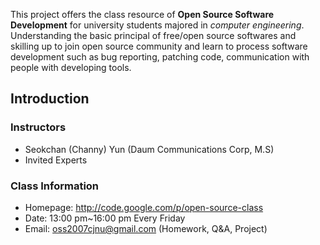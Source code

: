 This project offers the class resource of **Open Source Software Development** 
for university students majored in *computer engineering*. 
Understanding the basic principal of free/open source softwares and skilling up 
to join open source community and learn to process software development 
such as bug reporting, patching code, communication with people with developing tools.

## Introduction
### Instructors
* Seokchan (Channy) Yun (Daum Communications Corp, M.S)
* Invited Experts 

### Class Information
* Homepage: http://code.google.com/p/open-source-class
* Date: 13:00 pm~16:00 pm Every Friday
* Email: oss2007cjnu@gmail.com (Homework, Q&A, Project)
